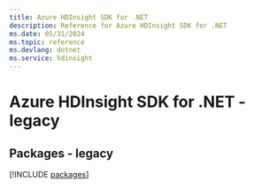 ```yaml
---
title: Azure HDInsight SDK for .NET
description: Reference for Azure HDInsight SDK for .NET
ms.date: 05/31/2024
ms.topic: reference
ms.devlang: dotnet
ms.service: hdinsight
---
```

# Azure HDInsight SDK for .NET - legacy
## Packages - legacy
[!INCLUDE [packages](hdinsight-index.md)]